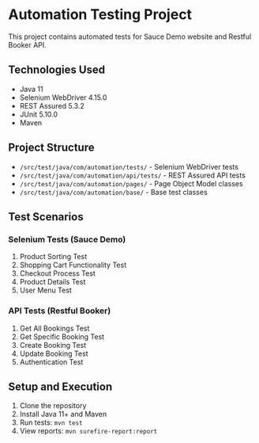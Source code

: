 # Automation Testing Project

This project contains automated tests for Sauce Demo website and Restful Booker API.

## Technologies Used

- Java 11
- Selenium WebDriver 4.15.0
- REST Assured 5.3.2
- JUnit 5.10.0
- Maven

## Project Structure

- `/src/test/java/com/automation/tests/` - Selenium WebDriver tests
- `/src/test/java/com/automation/api/tests/` - REST Assured API tests
- `/src/test/java/com/automation/pages/` - Page Object Model classes
- `/src/test/java/com/automation/base/` - Base test classes

## Test Scenarios

### Selenium Tests (Sauce Demo)

1. Product Sorting Test
2. Shopping Cart Functionality Test
3. Checkout Process Test
4. Product Details Test
5. User Menu Test

### API Tests (Restful Booker)

1. Get All Bookings Test
2. Get Specific Booking Test
3. Create Booking Test
4. Update Booking Test
5. Authentication Test

## Setup and Execution

1. Clone the repository
2. Install Java 11+ and Maven
3. Run tests: `mvn test`
4. View reports: `mvn surefire-report:report`
